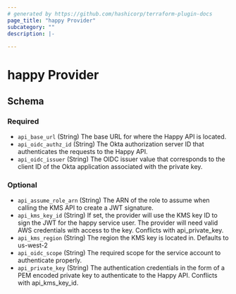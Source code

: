 ```yaml
---
# generated by https://github.com/hashicorp/terraform-plugin-docs
page_title: "happy Provider"
subcategory: ""
description: |-
  
---
```


# happy Provider





<!-- schema generated by tfplugindocs -->
## Schema

### Required

- `api_base_url` (String) The base URL for where the Happy API is located.
- `api_oidc_authz_id` (String) The Okta authorization server ID that authenticates the requests to the Happy API.
- `api_oidc_issuer` (String) The OIDC issuer value that corresponds to the client ID of the Okta application associated with the private key.

### Optional

- `api_assume_role_arn` (String) The ARN of the role to assume when calling the KMS API to create a JWT signature.
- `api_kms_key_id` (String) If set, the provider will use the KMS key ID to sign the JWT for the happy service user. The provider will need valid AWS credentials with access to the key. Conflicts with api_private_key.
- `api_kms_region` (String) The region the KMS key is located in. Defaults to us-west-2
- `api_oidc_scope` (String) The required scope for the service account to authenticate properly.
- `api_private_key` (String) The authentication credentials in the form of a PEM encoded private key to authenticate to the Happy API. Conflicts with api_kms_key_id.
